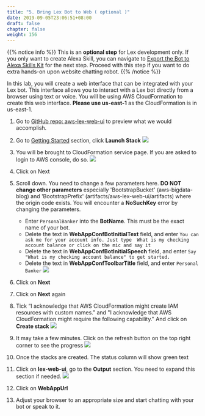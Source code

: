 ```yaml
---
title: "5. Bring Lex Bot to Web ( optional )"
date: 2019-09-05T23:06:51+08:00
draft: false
chapter: false
weight: 156
---
```


{{% notice info %}}
This is an **optional step** for Lex development only. If you only want to create Alexa Skill, you can navigate to 
[Export the Bot to Alexa Skills Kit](/custom-skill/6.export-lex-to-alexa/) for the next step.
Proceed with this step if you want to do extra hands-on upon website chatting robot.
{{% /notice %}}


In this lab, you will create a web interface that can be integrated with your 
Lex bot. This interface allows you to interact with a Lex bot directly from a 
browser using text or voice. You will be using AWS CloudFormation to create 
this web interface. **Please use us-east-1** as the CloudFormation is in us-east-1.

1. Go to [GitHub repo: aws-lex-web-ui](https://github.com/awslabs/aws-lex-web-ui#Overview) to preview what we would accomplish. 

1. Go to [Getting Started](https://github.com/aws-samples/aws-lex-web-ui#getting-started) section, click **Launch Stack** 
    ![](/images/ask/cloudformation-get-start.png)
 
1. You will be brought to CloudFormation service page. If you are asked to login to AWS console, do so.
    ![](/images/ask/template.png)

1. Click on Next

1. Scroll down. You need to change a few parameters here. **DO NOT change other parameters** especially 'BootstrapBucket' (aws-bigdata-blog) and 'BootstrapPrefix' (artifacts/aws-lex-web-ui/artifacts) where the origin code exists. You will encounter a **NoSuchKey** error by changing the parameters.
    - Enter `PersonalBanker` into the **BotName**. This must be the exact name of your bot.
    - Delete the text in **WebAppConfBotInitialText** field, and 
    enter `You can ask me for your account info. Just type 
    What is my checking account balance or click on the mic and say it`
    - Delete the text in **WebAppConfBotInitialSpeech** field, and 
    enter `Say "What is my checking account balance" to get started.`
    - Delete the text in **WebAppConfToolbarTitle** field, and enter `Personal Banker`
    ![](/images/ask/cloudformation-configuration.png)

1. Click on **Next**

1. Click on **Next** again

1. Tick “I acknowledge that AWS CloudFormation might create IAM resources with custom names.” 
and "I acknowledge that AWS CloudFormation might require the following capability." And 
click on **Create stack**
    ![](/images/ask/cloudformation-knowledge.png)

9. It may take a few minutes. Click on the refresh button on the top right corner to see the 
progress
    ![](/images/ask/cloudformation-output.png)

1. Once the stacks are created. The status column will show green text

1. Click on **lex-web-ui**, go to the **Output** section. You need to expand this section 
if needed.
    ![](/images/ask/output.png)

1. Click on **WebAppUrl**

1. Adjust your browser to an appropriate size and start chatting with your bot or speak to it.

